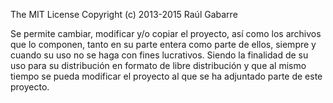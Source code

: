 The MIT License
Copyright (c) 2013-2015 Raúl Gabarre

Se permite cambiar, modificar y/o copiar el proyecto, así como los
archivos que lo componen, tanto en su parte entera como parte de 
ellos, siempre y cuando su uso no se haga con fines lucrativos.
Siendo la finalidad de su uso para su distribución en formato de libre
distribución y que al mismo tiempo se pueda modificar el proyecto al que
se ha adjuntado parte de este proyecto.